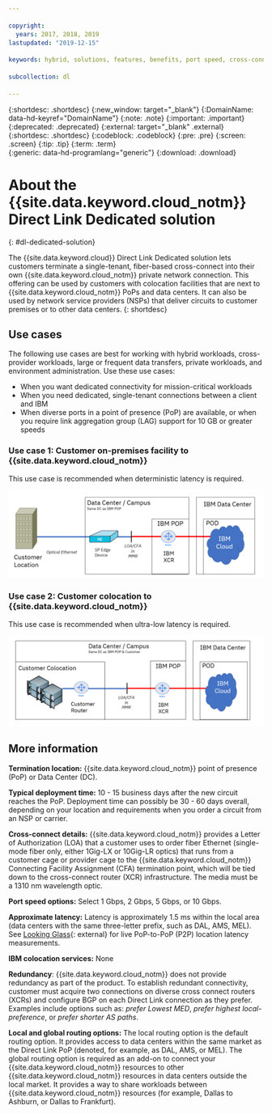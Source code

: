 ```yaml
---

copyright:
  years: 2017, 2018, 2019
lastupdated: "2019-12-15"

keywords: hybrid, solutions, features, benefits, port speed, cross-connect, use cases, latency, routing, options, colocation

subcollection: dl

---
```


{:shortdesc: .shortdesc}
{:new_window: target="_blank"}
{:DomainName: data-hd-keyref="DomainName"}
{:note: .note}
{:important: .important}
{:deprecated: .deprecated}
{:external: target="_blank" .external}
{:shortdesc: .shortdesc}
{:codeblock: .codeblock}
{:pre: .pre}
{:screen: .screen}
{:tip: .tip}
{:term: .term}  
{:generic: data-hd-programlang="generic"}
{:download: .download}  

# About the {{site.data.keyword.cloud_notm}} Direct Link Dedicated solution
{: #dl-dedicated-solution}

The {{site.data.keyword.cloud}} Direct Link Dedicated solution lets customers terminate a single-tenant, fiber-based cross-connect into their own {{site.data.keyword.cloud_notm}} private network connection. This offering can be used by customers with colocation facilities that are next to {{site.data.keyword.cloud_notm}} PoPs and data centers. It can also be used by network service providers (NSPs) that deliver circuits to customer premises or to other data centers.
{: shortdesc}

## Use cases

The following use cases are best for working with hybrid workloads, cross-provider workloads, large or frequent data transfers, private workloads, and environment administration. Use these use cases:

* When you want dedicated connectivity for mission-critical workloads
* When you need dedicated, single-tenant connections between a client and IBM
* When diverse ports in a point of presence (PoP) are available, or when you require link aggregation group (LAG) support for 10 GB or greater speeds

### Use case 1: Customer on-premises facility to {{site.data.keyword.cloud_notm}}

This use case is recommended when deterministic latency is required.

![Figure 1](/images/direct-link-dedicated.png)

### Use case 2: Customer colocation to {{site.data.keyword.cloud_notm}}

This use case is recommended when ultra-low latency is required.

![Figure 2](/images/dedicated-model-colo.png)

## More information

**Termination location:** {{site.data.keyword.cloud_notm}} point of presence (PoP) or Data Center (DC).

**Typical deployment time:** 10 - 15 business days after the new circuit reaches the PoP. Deployment time can possibly be 30 - 60 days overall, depending on your location and requirements when you order a circuit from an NSP or carrier.

**Cross-connect details:** {{site.data.keyword.cloud_notm}} provides a Letter of Authorization (LOA) that a customer uses to order fiber Ethernet (single-mode fiber only, either 1Gig-LX or 10Gig-LR optics) that runs from a customer cage or provider cage to the {{site.data.keyword.cloud_notm}} Connecting  Facility Assignment (CFA) termination point, which will be tied down to the cross-connect router (XCR) infrastructure. The media must be a 1310 nm wavelength optic.

**Port speed options:** Select 1 Gbps, 2 Gbps, 5 Gbps, or 10 Gbps.

**Approximate latency:** Latency is approximately 1.5 ms within the local area (data centers with the same three-letter prefix, such as DAL, AMS, MEL).  See [Looking Glass](http://lg.softlayer.com/){: external} for live PoP-to-PoP (P2P) location latency measurements.

**IBM colocation services:** None

**Redundancy**: {{site.data.keyword.cloud_notm}} does not provide redundancy as part of the product. To establish redundant connectivity, customer must acquire two connections on diverse cross connect routers (XCRs) and configure BGP on each Direct Link connection as they prefer. Examples include options such as: _prefer Lowest MED_, _prefer highest local-preference_, or _prefer shorter AS paths_.

**Local and global routing options:** The local routing option is the default routing option. It provides access to data centers within the same market as the Direct Link PoP (denoted, for example, as DAL, AMS, or MEL). The global routing option is required as an add-on to connect your {{site.data.keyword.cloud_notm}} resources to other {{site.data.keyword.cloud_notm}} resources in data centers outside the local market. It provides a way to share workloads between {{site.data.keyword.cloud_notm}} resources (for example, Dallas to Ashburn, or Dallas to Frankfurt).
